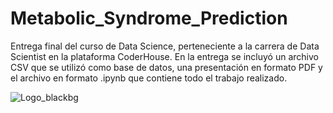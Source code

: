 # Metabolic_Syndrome_Prediction
Entrega final del curso de Data Science, perteneciente a la carrera de Data Scientist en la plataforma CoderHouse. 
En la entrega se incluyó un archivo CSV que se utilizó como base de datos, una presentación en formato PDF y el archivo en formato .ipynb que contiene todo el trabajo realizado.

![Logo_blackbg](https://user-images.githubusercontent.com/102113644/229647668-fab91607-7e61-4972-ab0b-10786b88707e.png)
